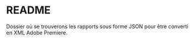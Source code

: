 # README
Dossier où se trouverons les rapports sous forme JSON pour être converti en XML Adobe Premiere.
